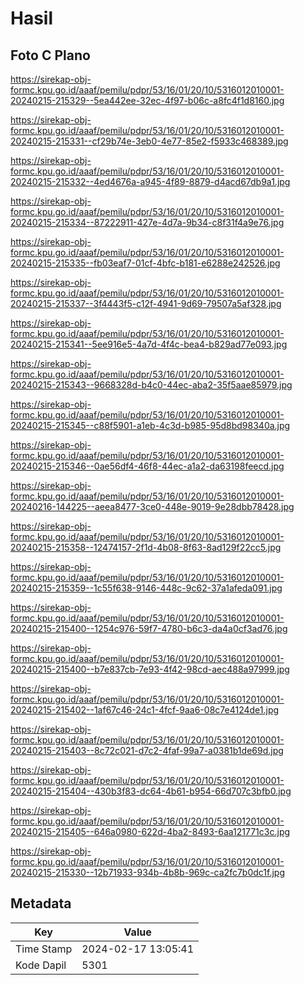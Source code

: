 # Hasil

## Foto C Plano

https://sirekap-obj-formc.kpu.go.id/aaaf/pemilu/pdpr/53/16/01/20/10/5316012010001-20240215-215329--5ea442ee-32ec-4f97-b06c-a8fc4f1d8160.jpg

https://sirekap-obj-formc.kpu.go.id/aaaf/pemilu/pdpr/53/16/01/20/10/5316012010001-20240215-215331--cf29b74e-3eb0-4e77-85e2-f5933c468389.jpg

https://sirekap-obj-formc.kpu.go.id/aaaf/pemilu/pdpr/53/16/01/20/10/5316012010001-20240215-215332--4ed4676a-a945-4f89-8879-d4acd67db9a1.jpg

https://sirekap-obj-formc.kpu.go.id/aaaf/pemilu/pdpr/53/16/01/20/10/5316012010001-20240215-215334--87222911-427e-4d7a-9b34-c8f31f4a9e76.jpg

https://sirekap-obj-formc.kpu.go.id/aaaf/pemilu/pdpr/53/16/01/20/10/5316012010001-20240215-215335--fb03eaf7-01cf-4bfc-b181-e6288e242526.jpg

https://sirekap-obj-formc.kpu.go.id/aaaf/pemilu/pdpr/53/16/01/20/10/5316012010001-20240215-215337--3f4443f5-c12f-4941-9d69-79507a5af328.jpg

https://sirekap-obj-formc.kpu.go.id/aaaf/pemilu/pdpr/53/16/01/20/10/5316012010001-20240215-215341--5ee916e5-4a7d-4f4c-bea4-b829ad77e093.jpg

https://sirekap-obj-formc.kpu.go.id/aaaf/pemilu/pdpr/53/16/01/20/10/5316012010001-20240215-215343--9668328d-b4c0-44ec-aba2-35f5aae85979.jpg

https://sirekap-obj-formc.kpu.go.id/aaaf/pemilu/pdpr/53/16/01/20/10/5316012010001-20240215-215345--c88f5901-a1eb-4c3d-b985-95d8bd98340a.jpg

https://sirekap-obj-formc.kpu.go.id/aaaf/pemilu/pdpr/53/16/01/20/10/5316012010001-20240215-215346--0ae56df4-46f8-44ec-a1a2-da63198feecd.jpg

https://sirekap-obj-formc.kpu.go.id/aaaf/pemilu/pdpr/53/16/01/20/10/5316012010001-20240216-144225--aeea8477-3ce0-448e-9019-9e28dbb78428.jpg

https://sirekap-obj-formc.kpu.go.id/aaaf/pemilu/pdpr/53/16/01/20/10/5316012010001-20240215-215358--12474157-2f1d-4b08-8f63-8ad129f22cc5.jpg

https://sirekap-obj-formc.kpu.go.id/aaaf/pemilu/pdpr/53/16/01/20/10/5316012010001-20240215-215359--1c55f638-9146-448c-9c62-37a1afeda091.jpg

https://sirekap-obj-formc.kpu.go.id/aaaf/pemilu/pdpr/53/16/01/20/10/5316012010001-20240215-215400--1254c976-59f7-4780-b6c3-da4a0cf3ad76.jpg

https://sirekap-obj-formc.kpu.go.id/aaaf/pemilu/pdpr/53/16/01/20/10/5316012010001-20240215-215400--b7e837cb-7e93-4f42-98cd-aec488a97999.jpg

https://sirekap-obj-formc.kpu.go.id/aaaf/pemilu/pdpr/53/16/01/20/10/5316012010001-20240215-215402--1af67c46-24c1-4fcf-9aa6-08c7e4124de1.jpg

https://sirekap-obj-formc.kpu.go.id/aaaf/pemilu/pdpr/53/16/01/20/10/5316012010001-20240215-215403--8c72c021-d7c2-4faf-99a7-a0381b1de69d.jpg

https://sirekap-obj-formc.kpu.go.id/aaaf/pemilu/pdpr/53/16/01/20/10/5316012010001-20240215-215404--430b3f83-dc64-4b61-b954-66d707c3bfb0.jpg

https://sirekap-obj-formc.kpu.go.id/aaaf/pemilu/pdpr/53/16/01/20/10/5316012010001-20240215-215405--646a0980-622d-4ba2-8493-6aa121771c3c.jpg

https://sirekap-obj-formc.kpu.go.id/aaaf/pemilu/pdpr/53/16/01/20/10/5316012010001-20240215-215330--12b71933-934b-4b8b-969c-ca2fc7b0dc1f.jpg


## Metadata

| Key        | Value               |
| ---------- | ------------------- |
| Time Stamp | 2024-02-17 13:05:41 |
| Kode Dapil | 5301                |



